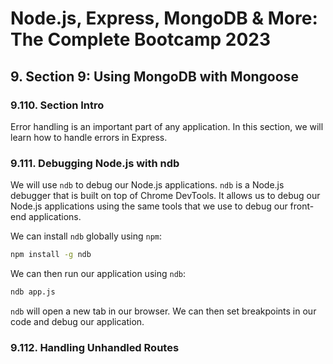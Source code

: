 # Node.js, Express, MongoDB & More: The Complete Bootcamp 2023

## 9. Section 9: Using MongoDB with Mongoose

### 9.110. Section Intro

Error handling is an important part of any application. In this section, we will learn how to handle errors in Express.

### 9.111. Debugging Node.js with ndb

We will use `ndb` to debug our Node.js applications. `ndb` is a Node.js debugger that is built on top of Chrome DevTools. It allows us to debug our Node.js applications using the same tools that we use to debug our front-end applications.

We can install `ndb` globally using `npm`:

```bash
npm install -g ndb
```

We can then run our application using `ndb`:

```bash
ndb app.js
```

`ndb` will open a new tab in our browser. We can then set breakpoints in our code and debug our application.

### 9.112. Handling Unhandled Routes
